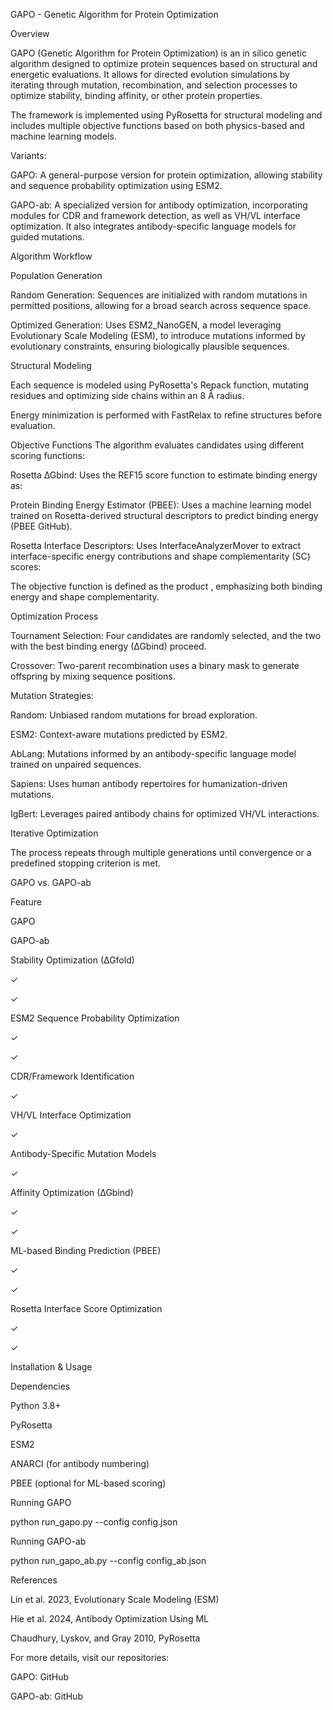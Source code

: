GAPO - Genetic Algorithm for Protein Optimization

Overview

GAPO (Genetic Algorithm for Protein Optimization) is an in silico genetic algorithm designed to optimize protein sequences based on structural and energetic evaluations. It allows for directed evolution simulations by iterating through mutation, recombination, and selection processes to optimize stability, binding affinity, or other protein properties.

The framework is implemented using PyRosetta for structural modeling and includes multiple objective functions based on both physics-based and machine learning models.

Variants:

GAPO: A general-purpose version for protein optimization, allowing stability and sequence probability optimization using ESM2.

GAPO-ab: A specialized version for antibody optimization, incorporating modules for CDR and framework detection, as well as VH/VL interface optimization. It also integrates antibody-specific language models for guided mutations.

Algorithm Workflow

Population Generation

Random Generation: Sequences are initialized with random mutations in permitted positions, allowing for a broad search across sequence space.

Optimized Generation: Uses ESM2_NanoGEN, a model leveraging Evolutionary Scale Modeling (ESM), to introduce mutations informed by evolutionary constraints, ensuring biologically plausible sequences.

Structural Modeling

Each sequence is modeled using PyRosetta's Repack function, mutating residues and optimizing side chains within an 8 Å radius.

Energy minimization is performed with FastRelax to refine structures before evaluation.

Objective Functions
The algorithm evaluates candidates using different scoring functions:

Rosetta ∆Gbind: Uses the REF15 score function to estimate binding energy as:


Protein Binding Energy Estimator (PBEE): Uses a machine learning model trained on Rosetta-derived structural descriptors to predict binding energy (PBEE GitHub).

Rosetta Interface Descriptors: Uses InterfaceAnalyzerMover to extract interface-specific energy contributions and shape complementarity (SC) scores:

The objective function is defined as the product , emphasizing both binding energy and shape complementarity.

Optimization Process

Tournament Selection: Four candidates are randomly selected, and the two with the best binding energy (∆Gbind) proceed.

Crossover: Two-parent recombination uses a binary mask to generate offspring by mixing sequence positions.

Mutation Strategies:

Random: Unbiased random mutations for broad exploration.

ESM2: Context-aware mutations predicted by ESM2.

AbLang: Mutations informed by an antibody-specific language model trained on unpaired sequences.

Sapiens: Uses human antibody repertoires for humanization-driven mutations.

IgBert: Leverages paired antibody chains for optimized VH/VL interactions.

Iterative Optimization

The process repeats through multiple generations until convergence or a predefined stopping criterion is met.

GAPO vs. GAPO-ab

Feature

GAPO

GAPO-ab

Stability Optimization (∆Gfold)

✓

✓

ESM2 Sequence Probability Optimization

✓

✓

CDR/Framework Identification



✓

VH/VL Interface Optimization



✓

Antibody-Specific Mutation Models



✓

Affinity Optimization (∆Gbind)

✓

✓

ML-based Binding Prediction (PBEE)

✓

✓

Rosetta Interface Score Optimization

✓

✓

Installation & Usage

Dependencies

Python 3.8+

PyRosetta

ESM2

ANARCI (for antibody numbering)

PBEE (optional for ML-based scoring)

Running GAPO

python run_gapo.py --config config.json

Running GAPO-ab

python run_gapo_ab.py --config config_ab.json

References

Lin et al. 2023, Evolutionary Scale Modeling (ESM)

Hie et al. 2024, Antibody Optimization Using ML

Chaudhury, Lyskov, and Gray 2010, PyRosetta

For more details, visit our repositories:

GAPO: GitHub

GAPO-ab: GitHub

